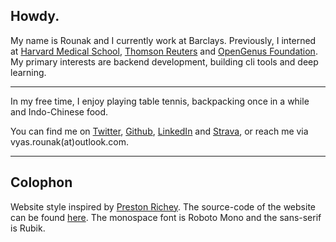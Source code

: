 ## Howdy.

My name is Rounak and I currently work at Barclays. Previously, I interned at [Harvard Medical School](https://cetbwh.org), [Thomson Reuters](https://www.thomsonreuters.com/en.html) and [OpenGenus Foundation](https://www.opengenus.org/). My primary interests are backend development, building cli tools and deep learning.

---

In my free time, I enjoy playing table tennis, backpacking once in a while and Indo-Chinese food.

You can find me on [Twitter](https://twitter.com/itsron143), [Github](https://github.com/itsron143), [LinkedIn](https://www.linkedin.com/in/itsron143/) and [Strava](https://www.strava.com/athletes/57025908), or reach me via vyas.rounak(at)outlook.com.

---

## Colophon

Website style inspired by [Preston Richey](https://prestonrichey.com/).
The source-code of the website can be found [here](https://github.com/itsron717/rounakvyas.me).
The monospace font is Roboto Mono and the sans-serif is Rubik.
